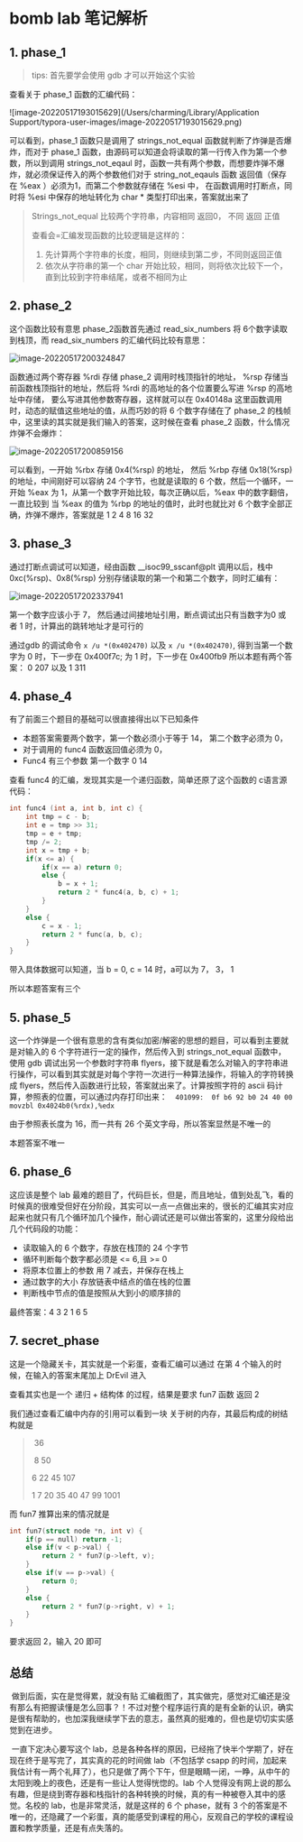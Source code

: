# bomb lab 笔记解析

## 1. phase_1

>  tips: 首先要学会使用 gdb 才可以开始这个实验

查看关于 phase_1 函数的汇编代码：

![image-20220517193015629](/Users/charming/Library/Application Support/typora-user-images/image-20220517193015629.png)

可以看到，phase_1 函数只是调用了 strings_not_equal 函数就判断了炸弹是否爆炸，而对于 phase_1 函数，由源码可以知道会将读取的第一行传入作为第一个参数，所以到调用 strings_not_eqaul 时，函数一共有两个参数，而想要炸弹不爆炸，就必须保证传入的两个参数他们对于 string_not_eqauls 函数 返回值（保存在 %eax ）必须为1，而第二个参数就存储在 %esi 中， 在函数调用时打断点，同时将 %esi 中保存的地址转化为 char * 类型打印出来，答案就出来了



> Strings_not_equal 比较两个字符串，内容相同 返回0， 不同 返回 正值
>
> 查看会=汇编发现函数的比较逻辑是这样的：
>
> 1. 先计算两个字符串的长度，相同，则继续到第二步，不同则返回正值
> 2. 依次从字符串的第一个 char 开始比较，相同，则将依次比较下一个，直到比较到字符串结尾，或者不相同为止

## 2. phase_2

这个函数比较有意思 phase_2函数首先通过 read_six_numbers 将 6个数字读取到栈顶，而 read_six_numbers 的汇编代码比较有意思：

![image-20220517200324847](https://raw.githubusercontent.com/charming-c/image-host/master/img/image-20220517200324847.png)

函数通过两个寄存器 %rdi 存储 phase_2 调用时栈顶指针的地址， %rsp 存储当前函数栈顶指针的地址，然后将 %rdi 的高地址的各个位置要么写进 %rsp 的高地址中存储， 要么写进其他参数寄存器，这样就可以在 0x40148a 这里函数调用时，动态的赋值这些地址的值，从而巧妙的将 6 个数字存储在了 phase_2 的栈帧中，这里读的其实就是我们输入的答案，这时候在查看 phase_2 函数，什么情况炸弹不会爆炸：

![image-20220517200859156](https://raw.githubusercontent.com/charming-c/image-host/master/img/image-20220517200859156.png)

可以看到，一开始 %rbx 存储 0x4(%rsp) 的地址， 然后 %rbp 存储 0x18(%rsp) 的地址，中间刚好可以容纳 24 个字节，也就是读取的 6 个数，然后一个循环，一开始 %eax 为 1，从第一个数字开始比较，每次正确以后，%eax 中的数字翻倍， 一直比较到 当 %eax 的值为 %rbp 的地址的值时，此时也就比对 6 个数字全部正确，炸弹不爆炸，答案就是 1 2 4 8 16 32



## 3. phase_3

通过打断点调试可以知道，经由函数 __isoc99_sscanf@plt 调用以后，栈中 0xc(%rsp)、0x8(%rsp) 分别存储读取的第一个和第二个数字，同时汇编有：

![image-20220517202337941](https://raw.githubusercontent.com/charming-c/image-host/master/img/image-20220517202337941.png)

第一个数字应该小于 7， 然后通过间接地址引用，断点调试出只有当数字为0 或者 1 时，计算出的跳转地址才是可行的

通过gdb 的调试命令 `x /u *(0x402470)` 以及 `x /u *(0x402470)`, 得到当第一个数字为 0 时，下一步在 0x400f7c; 为 1 时，下一步在 0x400fb9 所以本题有两个答案： 0 207 以及 1 311



## 4. phase_4

有了前面三个题目的基础可以很直接得出以下已知条件

- 本题答案需要两个数字，第一个数必须小于等于 14， 第二个数字必须为 0，
- 对于调用的 func4 函数返回值必须为 0，
- Func4 有三个参数 第一个数字 0 14

查看 func4 的汇编，发现其实是一个递归函数，简单还原了这个函数的 c语言源代码：

```c
int func4 (int a, int b, int c) {
	int tmp = c - b;
	int e = tmp >> 31;
	tmp = e + tmp;
	tmp /= 2;
	int x = tmp + b;
	if(x <= a) {
		if(x == a) return 0;
		else {
			b = x + 1;
			return 2 * func4(a, b, c) + 1;
		}
	}
	else {
		c = x - 1;
		return 2 * func(a, b, c);
	}
}
```

带入具体数据可以知道，当 b = 0, c = 14 时，a可以为 7， 3， 1

所以本题答案有三个



## 5. phase_5

这一个炸弹是一个很有意思的含有类似加密/解密的思想的题目，可以看到主要就是对输入的 6 个字符进行一定的操作，然后传入到 strings_not_equal 函数中，使用 gdb 调试出另一个参数时字符串 flyers，接下就是看怎么对输入的字符串进行操作，可以看到其实就是对每个字符一次进行一种算法操作，将输入的字符转换成 flyers，然后传入函数进行比较，答案就出来了。计算按照字符的 ascii 码计算，参照表的位置，可以通过内存打印出来：`  401099:	0f b6 92 b0 24 40 00 	movzbl 0x4024b0(%rdx),%edx`

由于参照表长度为 16，而一共有 26 个英文字母，所以答案显然是不唯一的

本题答案不唯一



## 6. phase_6

这应该是整个 lab 最难的题目了，代码巨长，但是，而且地址，值到处乱飞，看的时候真的很难受但好在分阶段，其实可以一点一点做出来的，很长的汇编其实对应起来也就只有几个循环加几个操作，耐心调试还是可以做出答案的，这里分段给出几个代码段的功能：

- 读取输入的 6 个数字，存放在栈顶的 24 个字节
- 循环判断每个数字都必须是 <= 6,且 >= 0
- 将原本位置上的参数 用 7 减去，并保存在栈上
- 通过数字的大小 存放链表中结点的值在栈的位置
- 判断栈中节点的值是按照从大到小的顺序排的

最终答案：4 3 2 1 6 5



## 7. secret_phase

这是一个隐藏关卡，其实就是一个彩蛋，查看汇编可以通过 在第 4 个输入的时候，在输入的答案末尾加上 DrEvil 进入

查看其实也是一个 递归 + 结构体 的过程，结果是要求 fun7 函数 返回 2

我们通过查看汇编中内存的引用可以看到一块 关于树的内存，其最后构成的树结构就是

> ​					36
>
> ​		8						50
>
>   6		  22		  45		 107
>
> 1	7	20	35	40	47	99	1001

而 fun7 推算出来的情况就是

```c
int fun7(struct node *n, int v) {
	if(p == null) return -1;
	else if(v < p->val) {
		return 2 * fun7(p->left, v);
	}
	else if(v == p->val) {
		return 0;
	}
	else {
		return 2 * fun7(p->right, v) + 1;
	}
}
```

要求返回 2，输入 20 即可



## 总结

​	做到后面，实在是觉得累，就没有贴 汇编截图了，其实做完，感觉对汇编还是没有那么有把握读懂是怎么回事？！不过对整个程序运行真的是有全新的认识，确实是很有帮助的，也加深我继续学下去的意志，虽然真的挺难的，但也是切切实实感觉到在进步。

​	一直下定决心要写这个 lab，总是各种各样的原因，已经拖了快半个学期了，好在现在终于是写完了，其实真的花的时间做 lab（不包括学 csapp 的时间，加起来我估计有一两个礼拜了），也只是做了两个下午，但是眼睛一闭，一睁，从中午的太阳到晚上的夜色，还是有一些让人觉得恍惚的。lab 个人觉得没有网上说的那么有趣，但是绕到寄存器和栈指针的各种转换的时候，真的有一种被卷入其中的感觉。名校的 lab，也是非常灵活，就是这样的 6 个 phase，就有 3 个的答案是不唯一的，还隐藏了一个彩蛋，真的能感受到课程的用心，反观自己的学校的课程设置和教学质量，还是有点失落的。
